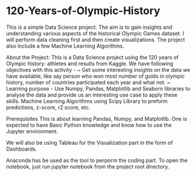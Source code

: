 # 120-Years-of-Olympic-History
This is a simple Data Science project. The aim is to gain insights and understanding various aspects of the historical Olympic Games dataset. I will perform data cleaning first and then create visualizations. The project also include a few Machine Learning Algorithms.

About the Project:
This is a Data Science project using the 120 years of Olympic history: athletes and results from Kaggle. We have following objectives with this activity -
  ~ Get some interesting insights on the data we have available, like say person who won most number of golds in olympic history, number of countries participated each year and what not.
  ~ Learning purpose - Use Numpy, Pandas, Matplotlib and Seaborn libraries to analyse the data and provide us an interesting use case to apply these skills. Machine Learning Algorithms using Scipy Library to preform predictions, z-score, r2 score, etc.

Prerequisites
This is about learning Pandas, Numpy, and Matplotlib. One is expected to have Basic Python knowledge and know how to use the Jupyter environment.

We will also be using Tableau for the Visualization part in the form of Dashboards.

Anaconda has be used as the tool to perporm the coding part.
To open the notebook, just run jupyter notebook from the project root directory.
